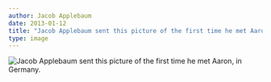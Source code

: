 ```yaml
---
author: Jacob Applebaum
date: 2013-01-12
title: "Jacob Applebaum sent this picture of the first time he met Aaron, in Germany."
type: image
---
```

![Jacob Applebaum sent this picture of the first time he met Aaron, in Germany.](http://24.media.tumblr.com/4605d244eb69f5a427474932e43092bb/tumblr_mgjgbnGz3Q1s3npego1_1280.jpg)
